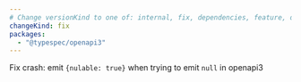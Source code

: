 ```yaml
---
# Change versionKind to one of: internal, fix, dependencies, feature, deprecation, breaking
changeKind: fix
packages:
  - "@typespec/openapi3"
---
```


Fix crash: emit `{nulable: true}` when trying to emit `null` in openapi3
